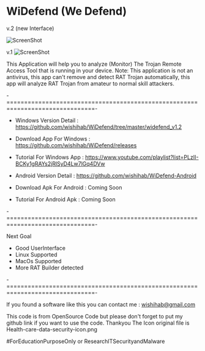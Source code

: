 # WiDefend (We Defend)

v.2 (new Interface)

![ScreenShot](https://github.com/wishihab/WiDefend/blob/master/newUI_WiDefend.PNG)


v.1
![ScreenShot](https://github.com/wishihab/WiDefend/blob/master/widefend_v1.2/Capture.JPG)

This Application will help you to analyze (Monitor) The Trojan Remote Access Tool that is running in your device.
Note: This application is not an antivirus, this app can't remove and detect RAT Trojan automatically, this app will analyze RAT Trojan from amateur to normal skill attackers.



-===============================================================================-
- Windows Version Detail : https://github.com/wishihab/WiDefend/tree/master/widefend_v1.2
- Download App For Windows : https://github.com/wishihab/WiDefend/releases
- Tutorial For Windows App : https://www.youtube.com/playlist?list=PLzII-BCKy1gRAYs2jRlSyD4Lw7lGq4DVw

- Android Version Detail : https://github.com/wishihab/WiDefend-Android
- Download Apk For Android : Coming Soon
- Tutorial For Android Apk : Coming Soon

-===============================================================================-

Next Goal
- Good UserInterface
- Linux Supported
- MacOs Supported
- More RAT Builder detected

-===============================================================================-

If you found a software like this you can contact me : wishihab@gmail.com

This code is from OpenSource Code but please don't forget to put my github link if you want to use the code. Thankyou
The Icon original file is Health-care-data-security-icon.png


#ForEducationPurposeOnly or ResearchITSecurityandMalware

